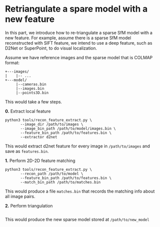 # Retriangulate a spare model with a new feature
In this part, we introduce how to re-triangulate a sparse SfM model with a new feature. For example,
assume there is a sparse SfM model reconstructed with SIFT feature, we intend to use a deep feature, 
such as D2Net or SuperPoint, to do visual localization. 

Assume we have reference images and the sparse model that is COLMAP format:
```commandline
+---images/
|    |-- ...
+---model/
     |--cameras.bin
     |--images.bin
     |--points3D.bin
```
This would take a few steps.

**0.** Extract local feature
```commandline
python3 tools/recon_feature_extract.py \
       --image_dir /path/to/images \
       --image_bin_path /path/to/model/images.bin \
       --feature_bin_path /path/to/features.bin \
       --extractor d2net
```
This would extract d2net feature for every image in `/path/to/images` and save as `features.bin`.

**1.** Perform 2D-2D feature matching
```commandline
python3 tools/recon_feature_extract.py \
       --recon_path /path/to/model \
       --feature_bin_path /path/to/features.bin \
       --match_bin_path /path/to/matches.bin 
```
This would produce a file `matches.bin` that records the matching info about all image pairs.

**2.** Perform triangulation
```commandline

```
This would produce the new sparse model stored at `/path/to/new_model`